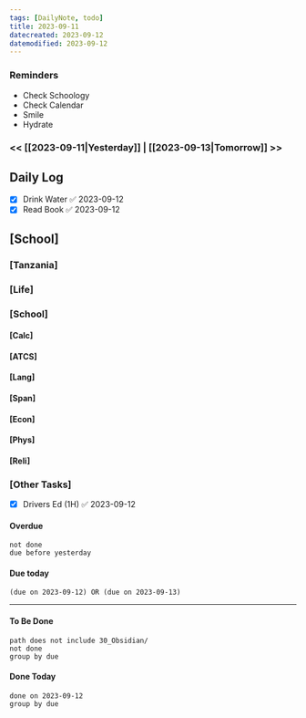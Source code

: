 ```yaml
---
tags: [DailyNote, todo]
title: 2023-09-11
datecreated: 2023-09-12
datemodified: 2023-09-12
---
```


### Reminders
- Check Schoology
- Check Calendar
- Smile
- Hydrate

### << [[2023-09-11|Yesterday]] | [[2023-09-13|Tomorrow]] >>

## Daily Log

- [x] Drink Water ✅ 2023-09-12
- [x] Read Book ✅ 2023-09-12

## [School]

### [Tanzania]

### [Life]

### [School]

#### [Calc]

#### [ATCS]

#### [Lang]

#### [Span]

#### [Econ]

#### [Phys]

#### [Reli]


### [Other Tasks]

- [x] Drivers Ed (1H) ✅ 2023-09-12

#### Overdue
```tasks
not done
due before yesterday
```
#### Due today

```tasks
(due on 2023-09-12) OR (due on 2023-09-13) 

```
---
#### To Be Done

```tasks
path does not include 30_Obsidian/
not done
group by due
```

#### Done Today

```tasks
done on 2023-09-12
group by due
```